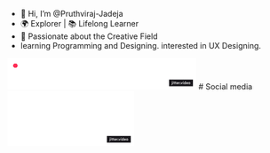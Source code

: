 - 👋 Hi, I’m @Pruthviraj-Jadeja
- 🌍 Explorer | 📚 Lifelong Learner
- 🎨 Passionate about the Creative Field
- learning Programming and Designing. interested in UX Designing.
<img src="media/Progress-Bar-Line-3.gif" width="340" height="57" />
# Social media

<img src="media/Social-handle-Dark-2.gif" width="228" height="99" />

